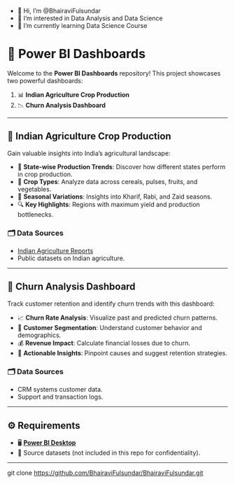 - 👋 Hi, I’m @BhairaviFulsundar
- 👀 I’m interested in Data Analysis and Data Science
- 🌱 I’m currently learning Data Science Course
# 🌟 Power BI Dashboards  

Welcome to the **Power BI Dashboards** repository! This project showcases two powerful dashboards:  
1. 📊 **Indian Agriculture Crop Production**  
2. 📉 **Churn Analysis Dashboard**  

---

## 🚜 Indian Agriculture Crop Production  

Gain valuable insights into India’s agricultural landscape:  
- 🌾 **State-wise Production Trends**: Discover how different states perform in crop production.  
- 🥦 **Crop Types**: Analyze data across cereals, pulses, fruits, and vegetables.  
- 📅 **Seasonal Variations**: Insights into Kharif, Rabi, and Zaid seasons.  
- 🔍 **Key Highlights**: Regions with maximum yield and production bottlenecks.  

### 🗂️ Data Sources  
- [Indian Agriculture Reports](Kagal)  
- Public datasets on Indian agriculture.  

---

## 💼 Churn Analysis Dashboard  

Track customer retention and identify churn trends with this dashboard:  
- 📈 **Churn Rate Analysis**: Visualize past and predicted churn patterns.  
- 👥 **Customer Segmentation**: Understand customer behavior and demographics.  
- 💰 **Revenue Impact**: Calculate financial losses due to churn.  
- 🚀 **Actionable Insights**: Pinpoint causes and suggest retention strategies.  

### 🗂️ Data Sources  
- CRM systems customer data.  
- Support and transaction logs.  

---

## ⚙️ Requirements  

- 🖥️ **[Power BI Desktop](https://powerbi.microsoft.com/)**  
- 📂 Source datasets (not included in this repo for confidentiality).  

---
 
   git clone https://github.com/BhairaviFulsundar/BhairaviFulsundar.git

